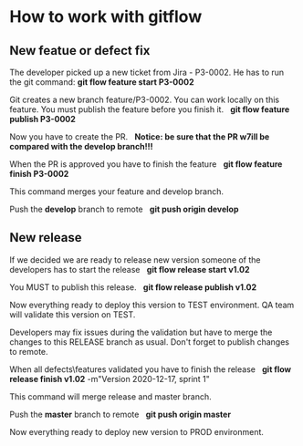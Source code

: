 # How to work with gitflow

## New featue or defect fix
The developer picked up a new ticket from Jira - P3-0002.
He has to run the git command: 
**git flow feature start P3-0002**

Git creates a new branch feature/P3-0002. You can work locally on this feature.
You must publish the feature before you finish it.
  **git flow feature publish P3-0002**

Now you have to create the PR. 
  **Notice: be sure that the PR w7ill be compared with the develop branch!!!**

When the PR is approved you have to finish the feature
  **git flow feature finish P3-0002**

This command merges your feature and develop branch.

Push the **develop** branch to remote
  **git push origin develop**


## New release 

If we decided we are ready to release new version someone of the developers has to start the release
  **git flow release start v1.02**

You MUST to publish this release.
  **git flow release publish v1.02**

Now everything ready to deploy this version to TEST environment.
QA team will validate this version on TEST.

Developers may fix issues during the validation but have to merge the changes to this RELEASE branch as usual.
Don't forget to publish changes to remote.

When all defects\features validated you have to finish the release
  **git flow release finish v1.02** -m"Version 2020-12-17, sprint 1"

This command will merge release and master branch.

Push the **master** branch to remote 
  **git push origin master**
	
Now everything ready to deploy new version to PROD environment. 
